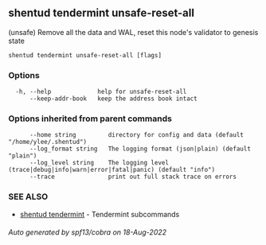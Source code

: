 ## shentud tendermint unsafe-reset-all

(unsafe) Remove all the data and WAL, reset this node's validator to genesis state

```
shentud tendermint unsafe-reset-all [flags]
```

### Options

```
  -h, --help             help for unsafe-reset-all
      --keep-addr-book   keep the address book intact
```

### Options inherited from parent commands

```
      --home string         directory for config and data (default "/home/ylee/.shentud")
      --log_format string   The logging format (json|plain) (default "plain")
      --log_level string    The logging level (trace|debug|info|warn|error|fatal|panic) (default "info")
      --trace               print out full stack trace on errors
```

### SEE ALSO

* [shentud tendermint](shentud_tendermint.md)	 - Tendermint subcommands

###### Auto generated by spf13/cobra on 18-Aug-2022
